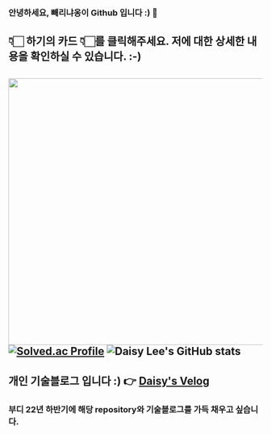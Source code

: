 ### 안녕하세요, 빼리냐옹이 Github 입니다 :) 👋

## 👇🏻 하기의 카드 👇🏻를 클릭해주세요. 저에 대한 상세한 내용을 확인하실 수 있습니다. :-)
<a href = "https://api.gitofolio.com/portfolio/2332/2336"><img src = "https://api.gitofolio.com/portfoliocard/svg/2336?color=egg" style="width:529.5px; height:auto; "/></a>
[![Solved.ac Profile](http://mazassumnida.wtf/api/v2/generate_badge?boj=leejy1373)](https://solved.ac/leejy1373/)
![Daisy Lee's GitHub stats](https://github-readme-stats.vercel.app/api?username=BBARRY-Lee&show_icons=true&theme=radical)
---
## 개인 기술블로그 입니다 :) 👉 [Daisy's Velog](https://velog.io/@leejy1373/series)
### 부디 22년 하반기에 해당 repository와 기술블로그를 가득 채우고 싶습니다.

